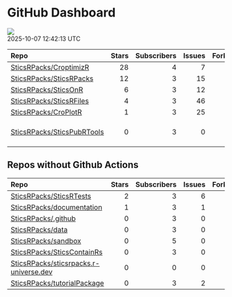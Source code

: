 GitHub Dashboard
================

![](https://github.com/SticsRPacks/status/workflows/Render%20Status/badge.svg)  
2025-10-07 12:42:13 UTC

| Repo                                                                        | Stars | Subscribers | Issues | Forks | Status                                                                                                                                                                      | Commit                                                                                                                                                                                       |
|:----------------------------------------------------------------------------|------:|------------:|-------:|------:|:----------------------------------------------------------------------------------------------------------------------------------------------------------------------------|:---------------------------------------------------------------------------------------------------------------------------------------------------------------------------------------------|
| [SticsRPacks/CroptimizR](https://github.com/SticsRPacks/CroptimizR)         |    28 |           4 |      7 |     6 | [![](https://github.com/SticsRPacks/CroptimizR/workflows/Update%20CITATION.cff/badge.svg)](https://github.com/SticsRPacks/CroptimizR/actions/runs/15462313186)              | <a href="https://github.com/SticsRPacks/CroptimizR/commit/e9d3b7f8e2d0af6462853ee81dba84491bcba9f0" title="Merge pull request #43 from SticsRPacks/integration-agmip-IV-protocol">e9d3b7</a> |
| [SticsRPacks/SticsRPacks](https://github.com/SticsRPacks/SticsRPacks)       |    12 |           3 |     15 |     3 | [![](https://github.com/SticsRPacks/SticsRPacks/workflows/.github/workflows/dependabot.yml/badge.svg)](https://github.com/SticsRPacks/SticsRPacks/actions/runs/12280022686) | <a href="https://github.com/SticsRPacks/SticsRPacks/commit/02682c83bc6ed7f9b6f980ed166010998dfbb3f7" title="Create dependabot.yml">02682c</a>                                                |
| [SticsRPacks/SticsOnR](https://github.com/SticsRPacks/SticsOnR)             |     6 |           3 |     12 |     5 | [![](https://github.com/SticsRPacks/SticsOnR/workflows/Update%20CITATION.cff/badge.svg)](https://github.com/SticsRPacks/SticsOnR/actions/runs/13966232021)                  | <a href="https://github.com/SticsRPacks/SticsOnR/commit/126df8c26a3194a81deb57822cc481c07b660763" title="changes from the last release (#50)">126df8</a>                                     |
| [SticsRPacks/SticsRFiles](https://github.com/SticsRPacks/SticsRFiles)       |     4 |           3 |     46 |     3 | [![](https://github.com/SticsRPacks/SticsRFiles/workflows/Update%20CITATION.cff/badge.svg)](https://github.com/SticsRPacks/SticsRFiles/actions/runs/17582836829)            | <a href="https://github.com/SticsRPacks/SticsRFiles/commit/9d42df6ef8097f4c5e8d314b9beeb1e720a96692" title="fix(doc) code and help reformatting">9d42df</a>                                  |
| [SticsRPacks/CroPlotR](https://github.com/SticsRPacks/CroPlotR)             |     1 |           3 |     25 |     2 | [![](https://github.com/SticsRPacks/CroPlotR/workflows/Update%20CITATION.cff/badge.svg)](https://github.com/SticsRPacks/CroPlotR/actions/runs/17401502098)                  | <a href="https://github.com/SticsRPacks/CroPlotR/commit/917e28731d1498c5a4cf3989b9cc770baec9faf9" title="Merge pull request #77 from SticsRPacks/fix-use-of-get_usm_list">917e28</a>         |
| [SticsRPacks/SticsPubRTools](https://github.com/SticsRPacks/SticsPubRTools) |     0 |           3 |      0 |     0 | [![](https://github.com/SticsRPacks/SticsPubRTools/workflows/R/badge.svg)](https://github.com/SticsRPacks/SticsPubRTools/actions/runs/15047601512)                          | \<a href=“<https://github.com/SticsRPacks/SticsPubRTools/commit/6338d1d121b872aa8b79caa20ae9f18ee353552f>” title=“fix:”kind” column name with “file”“\>6338d1</a>                            |

## Repos without Github Actions

| Repo                                                                                                | Stars | Subscribers | Issues | Forks |
|:----------------------------------------------------------------------------------------------------|------:|------------:|-------:|------:|
| [SticsRPacks/SticsRTests](https://github.com/SticsRPacks/SticsRTests)                               |     2 |           3 |      6 |     1 |
| [SticsRPacks/documentation](https://github.com/SticsRPacks/documentation)                           |     1 |           3 |      1 |     0 |
| [SticsRPacks/.github](https://github.com/SticsRPacks/.github)                                       |     0 |           3 |      0 |     0 |
| [SticsRPacks/data](https://github.com/SticsRPacks/data)                                             |     0 |           3 |      0 |     0 |
| [SticsRPacks/sandbox](https://github.com/SticsRPacks/sandbox)                                       |     0 |           5 |      0 |     0 |
| [SticsRPacks/SticsContainRs](https://github.com/SticsRPacks/SticsContainRs)                         |     0 |           3 |      0 |     0 |
| [SticsRPacks/sticsrpacks.r-universe.dev](https://github.com/SticsRPacks/sticsrpacks.r-universe.dev) |     0 |           0 |      0 |     0 |
| [SticsRPacks/tutorialPackage](https://github.com/SticsRPacks/tutorialPackage)                       |     0 |           3 |      2 |     0 |
